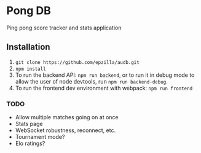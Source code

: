 # Pong DB
Ping pong score tracker and stats application

## Installation
1. `git clone https://github.com/epzilla/audb.git`
2. `npm install`
3. To run the backend API: `npm run backend`, or to run it in debug mode to allow the user of node devtools, run `npm run backend-debug`.
4. To run the frontend dev environment with webpack: `npm run frontend`

### TODO
- Allow multiple matches going on at once
- Stats page
- WebSocket robustness, reconnect, etc.
- Tournament mode?
- Elo ratings?
